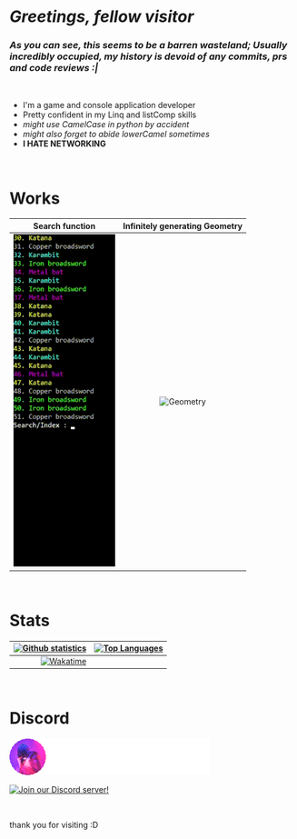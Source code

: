 # *Greetings, fellow visitor*


### _As you can see, this seems to be a barren wasteland; Usually incredibly occupied, my history is devoid of any commits, prs and code reviews :|_
<br/>

- I'm a game and console application developer
- Pretty confident in my Linq and listComp skills
- _might use CamelCase in python by accident_
- _might also forget to abide lowerCamel sometimes_
- **I HATE NETWORKING**

<br/>

# Works

|<div style="width:200">Search function</div> | <div style="width:500">Infinitely generating Geometry</div>|
:--------------:|:-------------------------------:
|[![Search function in TextAdventure](SearchFunction.gif)](https://github.com/Asianerd/TextAdventure/blob/7ca6f2518d01867eb89405e714312a032e92b02a/TextAdventure/Inventory.cs#L121) | ![Geometry](Geometry.gif)|

<br/>

# Stats

|[![Github statistics](https://github-readme-stats.vercel.app/api?username=Asianerd&theme=midnight-purple)](https://github.com/anuraghazra/github-readme-stats) | [![Top Languages](https://github-readme-stats.vercel.app/api/top-langs/?username=Asianerd&layout=compact&theme=midnight-purple)](https://github.com/anuraghazra/github-readme-stats)|
|-:|:-|
|[![Wakatime](https://github-readme-stats.vercel.app/api/wakatime?username=ajian_nedo&theme=midnight-purple&layout=compact)](https://github.com/anuraghazra/github-readme-stats)|  |

<br/>

# Discord

[![ajian_nedo#8797](DiscordProfile.png)](https://discord.com/users/517998886141558786)

[![Join our Discord server!](https://invidget.switchblade.xyz/b4t7Jak)](http://discord.gg/b4t7Jak)

<br/>

thank you for visiting :D
